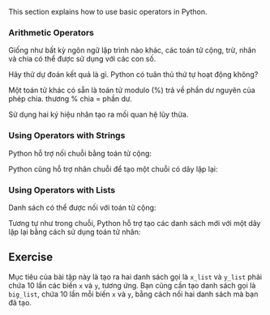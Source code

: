 This section explains how to use basic operators in Python.

### Arithmetic Operators

Giống như bất kỳ ngôn ngữ lập trình nào khác, các toán tử cộng, trừ, nhân và chia có thể được sử dụng với các con số.

Hãy thử dự đoán kết quả là gì. Python có tuân thủ thứ tự hoạt động không?

Một toán tử khác có sẵn là toán tử modulo (%) trả về phần dư nguyên của phép chia. thương % chia = phần dư.

Sử dụng hai ký hiệu nhân tạo ra mối quan hệ lũy thừa.

### Using Operators with Strings

Python hỗ trợ nối chuỗi bằng toán tử cộng:

Python cũng hỗ trợ nhân chuỗi để tạo một chuỗi có dãy lặp lại:

### Using Operators with Lists

Danh sách có thể được nối với toán tử cộng:

Tương tự như trong chuỗi, Python hỗ trợ tạo các danh sách mới với một dãy lặp lại bằng cách sử dụng toán tử nhân:

Exercise
--------

Mục tiêu của bài tập này là tạo ra hai danh sách gọi là `x_list` và `y_list` phải chứa 10 lần các biến `x` và `y`, tương ứng. Bạn cũng cần tạo danh sách gọi là `big_list`, chứa 10 lần mỗi biến `x` và `y`, bằng cách nối hai danh sách mà bạn đã tạo.